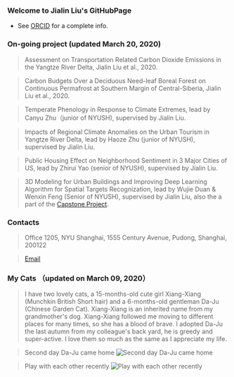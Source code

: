 ### Welcome to Jialin Liu's GitHubPage

- See [ORCID](https://orcid.org/0000-0002-0661-8886) for a complete info.

### On-going project (updated March 20, 2020)

> Assessment on Transportation Related Carbon Dioxide Emissions in the Yangtze River Delta, Jialin Liu et al., 2020.

> Carbon Budgets Over a Deciduous Need-leaf Boreal Forest on Continuous Permafrost at Southern Margin of Central-Siberia, Jialin Liu et al., 2020.

> Temperate Phenology in Response to Climate Extremes, lead by Canyu Zhu（junior of NYUSH), supervised by Jialin Liu.

> Impacts of Regional Climate Anomalies on the Urban Tourism in Yangtze River Delta, lead by Haoze Zhu (junior of NYUSH), supervised by Jialin Liu.

> Public Housing Effect on Neighborhood Sentiment in 3 Major Cities of US, lead by Zhirui Yao (senior of NYUSH), supervised by Jialin Liu. 

> 3D Modeling for Urban Buildings and Improving Deep Learning Algorithm for Spatial Targets Recognization, lead by Wujie Duan & Wenxin Feng (Senior of NYUSH), supervised by Jialin Liu, also the a part of the [Capstone Project](https://shanghai.nyu.edu/academics/majors/data-science).

### Contacts

> Office 1205, NYU Shanghai, 1555 Century Avenue, Pudong, Shanghai, 200122

> [Email](jialin.liu@nyu.edu)

### My Cats （updated on March 09, 2020）

> I have two lovely cats, a 15-months-old cute girl Xiang-Xiang (Munchkin British Short hair) and a 6-months-old gentleman Da-Ju (Chinese Garden Cat). Xiang-Xiang is an inherited name from my grandmother's dog. Xiang-Xiang followed me moving to different places for many times, so she has a blood of brave. I adopted Da-Ju the last autumn from my colleague's back yard, he is greedy and super-active. I love them so much as the same as I appreciate my life.

> Second day Da-Ju came home 
![Second day Da-Ju came home](https://s2.ax1x.com/2020/03/09/8SHZ6S.jpg)

> Play with each other recently
![Play with each other recently](https://s2.ax1x.com/2020/03/09/8SHeOg.jpg)

